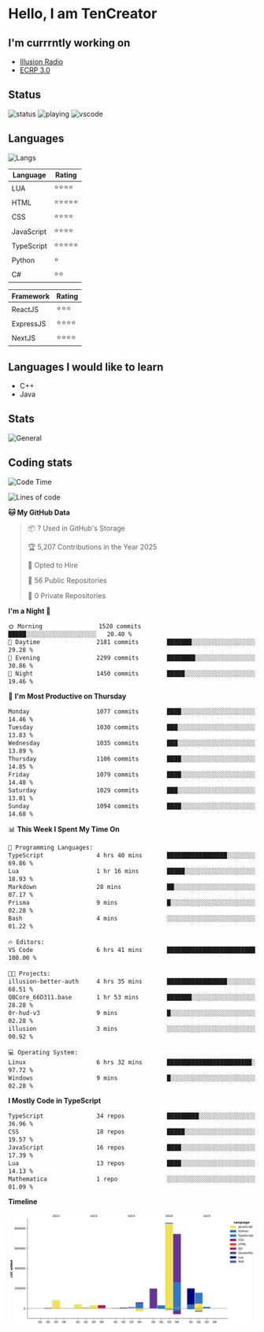 # Hello, I am TenCreator

## I'm currrntly working on
- [Illusion Radio](https://illusionradio.co.uk/)
- [ECRP 3.0](http://github.com/Emerald-Coast-Roleplay/)

## Status
![status](https://api.statusbadges.me/badge/status/518334475038359555?simple=true&style=for-the-badge)
![playing](https://api.statusbadges.me/badge/playing/518334475038359555?style=for-the-badge)
![vscode](https://api.statusbadges.me/badge/vscode/518334475038359555?style=for-the-badge)

## Languages
![Langs](https://github-readme-stats.vercel.app/api/top-langs/?username=tencreator&layout=compact&theme=radical)


|Language|Rating|
|--------|------|
|LUA|⭐️⭐️⭐️⭐️|
|HTML|⭐️⭐️⭐️⭐️⭐️|
|CSS|⭐️⭐️⭐️⭐️|
|JavaScript|⭐️⭐️⭐️⭐️|
|TypeScript|⭐️⭐️⭐️⭐️⭐️|
|Python|⭐️|
|C#|⭐️⭐️ |

|Framework|Rating|
|--------|------|
|ReactJS|⭐️⭐️⭐|
|ExpressJS|⭐️⭐️⭐️⭐️|
|NextJS|⭐️⭐️⭐⭐️|

## Languages I would like to learn
- C++
- Java

## Stats
![General](https://github-readme-stats.vercel.app/api?username=tencreator&show_icons=true&theme=radical)

## Coding stats

<!--START_SECTION:waka-->
![Code Time](http://img.shields.io/badge/Code%20Time-676%20hrs%2041%20mins-blue)

![Lines of code](https://img.shields.io/badge/From%20Hello%20World%20I%27ve%20Written-2.5%20million%20lines%20of%20code-blue)

**🐱 My GitHub Data** 

> 📦 ? Used in GitHub's Storage 
 > 
> 🏆 5,207 Contributions in the Year 2025
 > 
> 💼 Opted to Hire
 > 
> 📜 56 Public Repositories 
 > 
> 🔑 0 Private Repositories 
 > 
**I'm a Night 🦉** 

```text
🌞 Morning                1520 commits        █████░░░░░░░░░░░░░░░░░░░░   20.40 % 
🌆 Daytime                2181 commits        ███████░░░░░░░░░░░░░░░░░░   29.28 % 
🌃 Evening                2299 commits        ████████░░░░░░░░░░░░░░░░░   30.86 % 
🌙 Night                  1450 commits        █████░░░░░░░░░░░░░░░░░░░░   19.46 % 
```
📅 **I'm Most Productive on Thursday** 

```text
Monday                   1077 commits        ████░░░░░░░░░░░░░░░░░░░░░   14.46 % 
Tuesday                  1030 commits        ███░░░░░░░░░░░░░░░░░░░░░░   13.83 % 
Wednesday                1035 commits        ███░░░░░░░░░░░░░░░░░░░░░░   13.89 % 
Thursday                 1106 commits        ████░░░░░░░░░░░░░░░░░░░░░   14.85 % 
Friday                   1079 commits        ████░░░░░░░░░░░░░░░░░░░░░   14.48 % 
Saturday                 1029 commits        ███░░░░░░░░░░░░░░░░░░░░░░   13.81 % 
Sunday                   1094 commits        ████░░░░░░░░░░░░░░░░░░░░░   14.68 % 
```


📊 **This Week I Spent My Time On** 

```text
💬 Programming Languages: 
TypeScript               4 hrs 40 mins       █████████████████░░░░░░░░   69.86 % 
Lua                      1 hr 16 mins        █████░░░░░░░░░░░░░░░░░░░░   18.93 % 
Markdown                 28 mins             ██░░░░░░░░░░░░░░░░░░░░░░░   07.17 % 
Prisma                   9 mins              █░░░░░░░░░░░░░░░░░░░░░░░░   02.28 % 
Bash                     4 mins              ░░░░░░░░░░░░░░░░░░░░░░░░░   01.22 % 

🔥 Editors: 
VS Code                  6 hrs 41 mins       █████████████████████████   100.00 % 

🐱‍💻 Projects: 
illusion-better-auth     4 hrs 35 mins       █████████████████░░░░░░░░   68.51 % 
QBCore_66D311.base       1 hr 53 mins        ███████░░░░░░░░░░░░░░░░░░   28.28 % 
0r-hud-v3                9 mins              █░░░░░░░░░░░░░░░░░░░░░░░░   02.28 % 
illusion                 3 mins              ░░░░░░░░░░░░░░░░░░░░░░░░░   00.92 % 

💻 Operating System: 
Linux                    6 hrs 32 mins       ████████████████████████░   97.72 % 
Windows                  9 mins              █░░░░░░░░░░░░░░░░░░░░░░░░   02.28 % 
```

**I Mostly Code in TypeScript** 

```text
TypeScript               34 repos            █████████░░░░░░░░░░░░░░░░   36.96 % 
CSS                      18 repos            █████░░░░░░░░░░░░░░░░░░░░   19.57 % 
JavaScript               16 repos            ████░░░░░░░░░░░░░░░░░░░░░   17.39 % 
Lua                      13 repos            ████░░░░░░░░░░░░░░░░░░░░░   14.13 % 
Mathematica              1 repo              ░░░░░░░░░░░░░░░░░░░░░░░░░   01.09 % 
```



**Timeline**

![Lines of Code chart](https://raw.githubusercontent.com/tencreator/tencreator/main/assets/bar_graph.png)


<!--END_SECTION:waka-->
